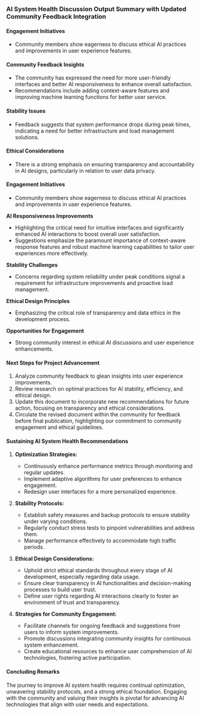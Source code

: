 

### AI System Health Discussion Output Summary with Updated Community Feedback Integration

#### Engagement Initiatives
- Community members show eagerness to discuss ethical AI practices and improvements in user experience features.

#### Community Feedback Insights
- The community has expressed the need for more user-friendly interfaces and better AI responsiveness to enhance overall satisfaction.
- Recommendations include adding context-aware features and improving machine learning functions for better user service.

#### Stability Issues
- Feedback suggests that system performance drops during peak times, indicating a need for better infrastructure and load management solutions.

#### Ethical Considerations
- There is a strong emphasis on ensuring transparency and accountability in AI designs, particularly in relation to user data privacy.

#### Engagement Initiatives
- Community members show eagerness to discuss ethical AI practices and improvements in user experience features.

**AI Responsiveness Improvements**
- Highlighting the critical need for intuitive interfaces and significantly enhanced AI interactions to boost overall user satisfaction.
- Suggestions emphasize the paramount importance of context-aware response features and robust machine learning capabilities to tailor user experiences more effectively.

**Stability Challenges**
- Concerns regarding system reliability under peak conditions signal a requirement for infrastructure improvements and proactive load management.

**Ethical Design Principles**
- Emphasizing the critical role of transparency and data ethics in the development process.

**Opportunities for Engagement**
- Strong community interest in ethical AI discussions and user experience enhancements.

#### Next Steps for Project Advancement
1. Analyze community feedback to glean insights into user experience improvements.
2. Review research on optimal practices for AI stability, efficiency, and ethical design.
3. Update this document to incorporate new recommendations for future action, focusing on transparency and ethical considerations.
4. Circulate the revised document within the community for feedback before final publication, highlighting our commitment to community engagement and ethical guidelines.

#### Sustaining AI System Health Recommendations
1. **Optimization Strategies:**
   - Continuously enhance performance metrics through monitoring and regular updates.
   - Implement adaptive algorithms for user preferences to enhance engagement.
   - Redesign user interfaces for a more personalized experience.

2. **Stability Protocols:**
   - Establish safety measures and backup protocols to ensure stability under varying conditions.
   - Regularly conduct stress tests to pinpoint vulnerabilities and address them.
   - Manage performance effectively to accommodate high traffic periods.

3. **Ethical Design Considerations:**
   - Uphold strict ethical standards throughout every stage of AI development, especially regarding data usage.
   - Ensure clear transparency in AI functionalities and decision-making processes to build user trust.
   - Define user rights regarding AI interactions clearly to foster an environment of trust and transparency.

4. **Strategies for Community Engagement:**
   - Facilitate channels for ongoing feedback and suggestions from users to inform system improvements.
   - Promote discussions integrating community insights for continuous system enhancement.
   - Create educational resources to enhance user comprehension of AI technologies, fostering active participation.

#### Concluding Remarks
The journey to improve AI system health requires continual optimization, unwavering stability protocols, and a strong ethical foundation. Engaging with the community and valuing their insights is pivotal for advancing AI technologies that align with user needs and expectations.
